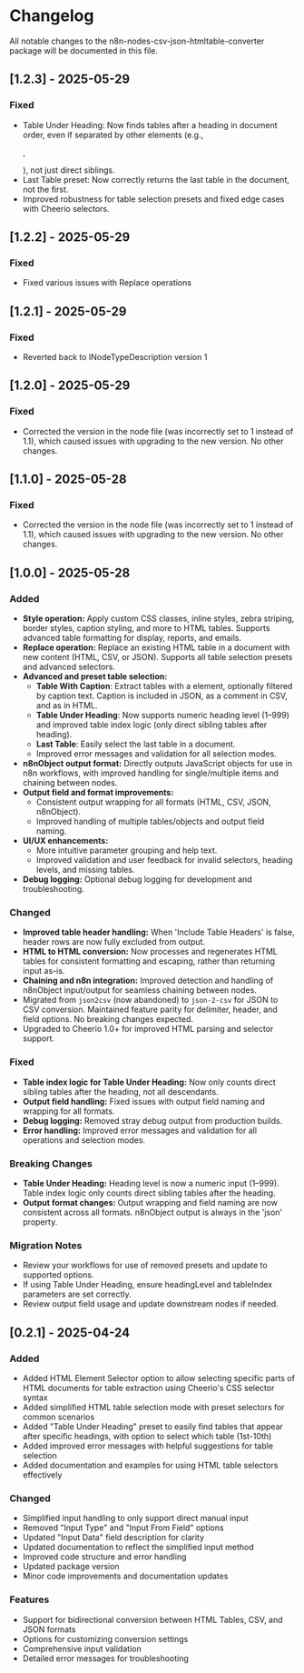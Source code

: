 # Changelog

All notable changes to the n8n-nodes-csv-json-htmltable-converter package will be documented in this file.

## [1.2.3] - 2025-05-29

### Fixed
- Table Under Heading: Now finds tables after a heading in document order, even if separated by other elements (e.g., <p>, <div>), not just direct siblings.
- Last Table preset: Now correctly returns the last table in the document, not the first.
- Improved robustness for table selection presets and fixed edge cases with Cheerio selectors.


## [1.2.2] - 2025-05-29

### Fixed
- Fixed various issues with Replace operations


## [1.2.1] - 2025-05-29

### Fixed
- Reverted back to INodeTypeDescription version 1


## [1.2.0] - 2025-05-29

### Fixed
- Corrected the version in the node file (was incorrectly set to 1 instead of 1.1), which caused issues with upgrading to the new version. No other changes.


## [1.1.0] - 2025-05-28

### Fixed
- Corrected the version in the node file (was incorrectly set to 1 instead of 1.1), which caused issues with upgrading to the new version. No other changes.

## [1.0.0] - 2025-05-28

### Added
- **Style operation:** Apply custom CSS classes, inline styles, zebra striping, border styles, caption styling, and more to HTML tables. Supports advanced table formatting for display, reports, and emails.
- **Replace operation:** Replace an existing HTML table in a document with new content (HTML, CSV, or JSON). Supports all table selection presets and advanced selectors.
- **Advanced and preset table selection:**
  - **Table With Caption**: Extract tables with a <caption> element, optionally filtered by caption text. Caption is included in JSON, as a comment in CSV, and as <caption> in HTML.
  - **Table Under Heading**: Now supports numeric heading level (1–999) and improved table index logic (only direct sibling tables after heading).
  - **Last Table**: Easily select the last table in a document.
  - Improved error messages and validation for all selection modes.
- **n8nObject output format:** Directly outputs JavaScript objects for use in n8n workflows, with improved handling for single/multiple items and chaining between nodes.
- **Output field and format improvements:**
  - Consistent output wrapping for all formats (HTML, CSV, JSON, n8nObject).
  - Improved handling of multiple tables/objects and output field naming.
- **UI/UX enhancements:**
  - More intuitive parameter grouping and help text.
  - Improved validation and user feedback for invalid selectors, heading levels, and missing tables.
- **Debug logging:** Optional debug logging for development and troubleshooting.

### Changed
- **Improved table header handling:** When 'Include Table Headers' is false, header rows are now fully excluded from output.
- **HTML to HTML conversion:** Now processes and regenerates HTML tables for consistent formatting and escaping, rather than returning input as-is.
- **Chaining and n8n integration:** Improved detection and handling of n8nObject input/output for seamless chaining between nodes.
- Migrated from `json2csv` (now abandoned) to `json-2-csv` for JSON to CSV conversion. Maintained feature parity for delimiter, header, and field options. No breaking changes expected.
- Upgraded to Cheerio 1.0+ for improved HTML parsing and selector support.

### Fixed
- **Table index logic for Table Under Heading:** Now only counts direct sibling tables after the heading, not all descendants.
- **Output field handling:** Fixed issues with output field naming and wrapping for all formats.
- **Debug logging:** Removed stray debug output from production builds.
- **Error handling:** Improved error messages and validation for all operations and selection modes.

### Breaking Changes
- **Table Under Heading:** Heading level is now a numeric input (1–999). Table index logic only counts direct sibling tables after the heading.
- **Output format changes:** Output wrapping and field naming are now consistent across all formats. n8nObject output is always in the 'json' property.

### Migration Notes
- Review your workflows for use of removed presets and update to supported options.
- If using Table Under Heading, ensure headingLevel and tableIndex parameters are set correctly.
- Review output field usage and update downstream nodes if needed.

## [0.2.1] - 2025-04-24

### Added
- Added HTML Element Selector option to allow selecting specific parts of HTML documents for table extraction using Cheerio's CSS selector syntax
- Added simplified HTML table selection mode with preset selectors for common scenarios
- Added "Table Under Heading" preset to easily find tables that appear after specific headings, with option to select which table (1st-10th)
- Added improved error messages with helpful suggestions for table selection
- Added documentation and examples for using HTML table selectors effectively

### Changed
- Simplified input handling to only support direct manual input
- Removed "Input Type" and "Input From Field" options
- Updated "Input Data" field description for clarity
- Updated documentation to reflect the simplified input method
- Improved code structure and error handling
- Updated package version
- Minor code improvements and documentation updates

### Features
- Support for bidirectional conversion between HTML Tables, CSV, and JSON formats
- Options for customizing conversion settings
- Comprehensive input validation
- Detailed error messages for troubleshooting
